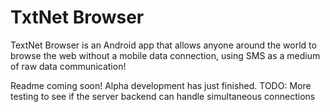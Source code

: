 # TxtNet Browser

TextNet Browser is an Android app that allows anyone around the world to browse the web without a mobile data connection, using SMS as a medium of raw data communication!


Readme coming soon! Alpha development has just finished.
TODO: More testing to see if the server backend can handle simultaneous connections

